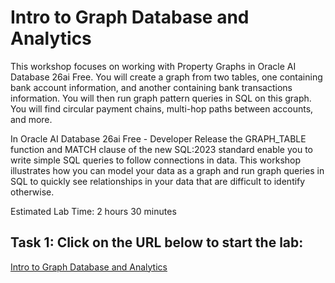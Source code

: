# Intro to Graph Database and Analytics

This workshop focuses on working with Property Graphs in Oracle AI Database 26ai Free. You will create a graph from two tables, one containing bank account information, and another containing bank transactions information. You will then run graph pattern queries in SQL on this graph. You will find circular payment chains, multi-hop paths between accounts, and more.

In Oracle AI Database 26ai Free - Developer Release the GRAPH_TABLE function and MATCH clause of the new SQL:2023 standard enable you to write simple SQL queries to follow connections in data. This workshop illustrates how you can model your data as a graph and run graph queries in SQL to quickly see relationships in your data that are difficult to identify otherwise.

Estimated Lab Time: 2 hours 30 minutes

## Task 1: Click on the URL below to start the lab:
[Intro to Graph Database and Analytics](https://livelabs.oracle.com/pls/apex/r/dbpm/livelabs/view-workshop?wid=3978)